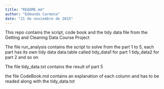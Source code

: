 ```yaml
---
title: "README.md"
author: "Edmundo Carmona"
date: "21 de noviembre de 2015"
---
```


This repo contains the script, code book and the tidy data file from the Getting and Cleaning Data Course Project

The file run_analysis contains the script to solve from the part 1 to 5, each part has its own tidy data data.table called tidy_data1 for part 1 tidy_data2 for part 2 and so on

The file tidy_data.txt contains the result of part 5

the file CodeBook.md contains an explanation of each column and has to be readed along with the tidy_data.txt
